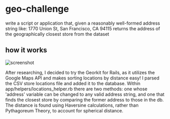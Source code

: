 # geo-challenge
write a script or application that, given a reasonably well-formed address string like:
1770 Union St, San Francisco, CA 94115
returns the address of the geographically closest store from the dataset


## how it works

![screenshot](https://i.imgsafe.org/f16cd7a1be.png)

After researching, I decided to try the Georkit for Rails, as it utilizes the Google Maps API and makes sorting locations by distance easy! 
I parsed the CSV store locations file and added it to the database. 
Within app/helpers/locations_helper.rb there are two methods: one whose 'address' variable can be changed to any valid address string, and one that finds the closest store by comparing the former address to those in the db.
The distance is found using Haversine calculations, rather than Pythagoreum Theory, to account for spherical distance. 

